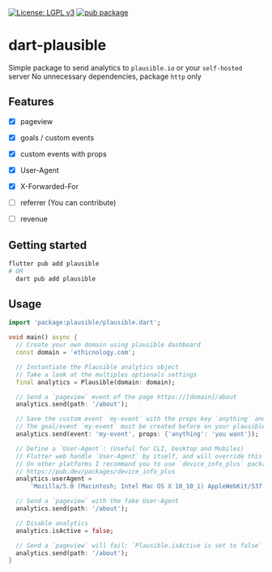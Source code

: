 [![License: LGPL v3](https://img.shields.io/badge/License-LGPL_v3-blue.svg)](https://www.gnu.org/licenses/lgpl-3.0)
[![pub package](https://img.shields.io/pub/v/plausible.svg)](https://pub.dartlang.org/packages/plausible)

# dart-plausible
Simple package to send analytics to `plausible.io` or your `self-hosted` server
No unnecessary dependencies, package `http` only

## Features
- [x] pageview
- [x] goals / custom events
- [x] custom events with props
- [x] User-Agent
- [x] X-Forwarded-For
- [ ] referrer (You can contribute)
- [ ] revenue



## Getting started

```sh
flutter pub add plausible
# OR
  dart pub add plausible
```


## Usage

```dart
import 'package:plausible/plausible.dart';

void main() async {
  // Create your own domain using plausible dashboard
  const domain = 'ethicnology.com';

  // Instantiate the Plausible analytics object
  // Take a look at the multiples optionals settings
  final analytics = Plausible(domain: domain);

  // Send a `pageview` event of the page https://[domain]/about
  analytics.send(path: '/about');

  // Save the custom event `my-event` with the props key `anything` and the value `you want`
  // The goal/event `my-event` must be created before on your plausible dashboard
  analytics.send(event: 'my-event', props: {'anything': 'you want'});

  // Define a `User-Agent`: (Useful for CLI, Desktop and Mobiles)
  // Flutter web handle `User-Agent` by itself, and will override this configuration
  // On other platforms I recommand you to use `device_info_plus` package to collect the `userAgent`
  // https://pub.dev/packages/device_info_plus
  analytics.userAgent =
      'Mozilla/5.0 (Macintosh; Intel Mac OS X 10_10_1) AppleWebKit/537.36 (KHTML, like Gecko) Chrome/39.0.2171.95 Safari/537.36';

  // Send a `pageview` with the fake User-Agent
  analytics.send(path: '/about');

  // Disable analytics
  analytics.isActive = false;

  // Send a `pageview` will fail: `Plausible.isActive is set to false`
  analytics.send(path: '/about');
}

```
